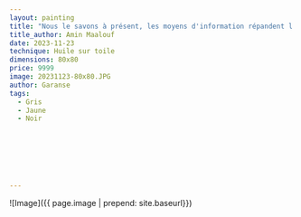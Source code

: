 ```yaml
---
layout: painting
title: "Nous le savons à présent, les moyens d'information répandent l'inconscience aussi sûrement que la lumière répand l'ombre ; plus le projecteur est puissant, plus l'ombre est épaisse." 
title_author: Amin Maalouf    
date: 2023-11-23 
technique: Huile sur toile
dimensions: 80x80
price: 9999
image: 20231123-80x80.JPG
author: Garanse
tags:
  - Gris
  - Jaune
  - Noir
  
  
  
 
  
  
  
---
```

![Image]({{ page.image | prepend: site.baseurl}})

